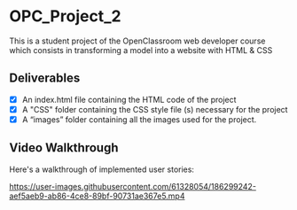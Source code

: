 # OPC_Project_2

This is a student project of the OpenClassroom web developer course which consists in transforming a model into a website with HTML & CSS

## Deliverables
- [x] An index.html file containing the HTML code of the project
- [x] A "CSS" folder containing the CSS style file (s) necessary for the project
- [x] A “images” folder containing all the images used for the project.

## Video Walkthrough

Here's a walkthrough of implemented user stories:

https://user-images.githubusercontent.com/61328054/186299242-aef5aeb9-ab86-4ce8-89bf-90731ae367e5.mp4

